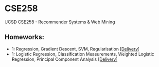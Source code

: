 # CSE258
UCSD CSE258 - Recommender Systems & Web Mining


## Homeworks:

- 1: Regression, Gradient Descent, SVM, Regularisation [[Delivery]](/homework1/cse258_hw1_delivery.pdf)
- 1: Logistic Regression, Classification Measurements, Weighted Logistic Regression, Principal Component Analysis [[Delivery]](/homework2/delivery.pdf)
